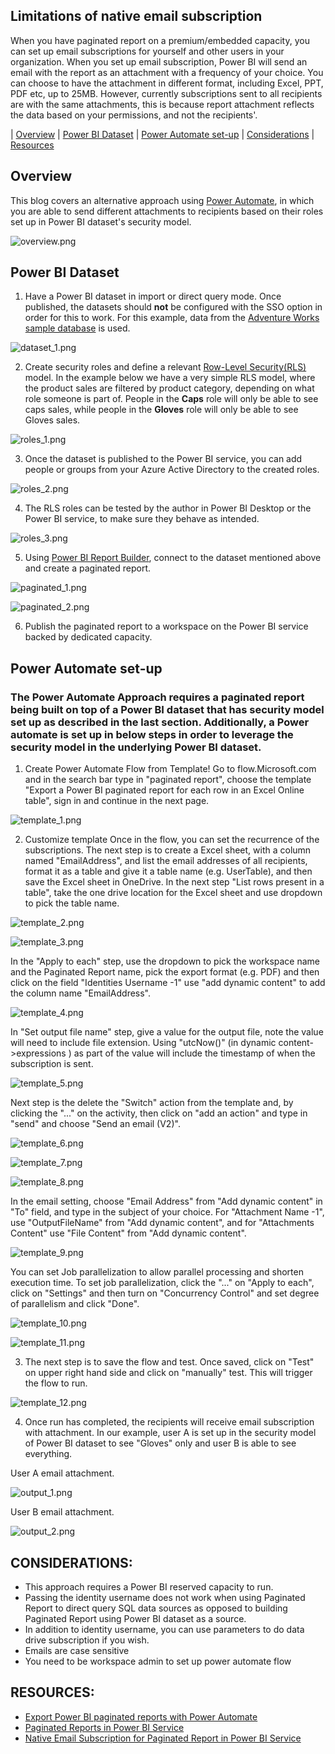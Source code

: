 ## Limitations of native email subscription 
When you have paginated report on a premium/embedded capacity, you can set up email subscriptions for yourself and other users in your organization. When you set up email subscription, Power BI will send an email with the report as an attachment with a frequency of your choice. You can choose to have the attachment in different format, including Excel, PPT, PDF etc, up to 25MB.
However, currently subscriptions sent to all recipients are with the same attachments, this is because  report attachment reflects the data based on your permissions, and not the recipients'.


| [Overview](#overview) 
| [Power BI Dataset](#power-bi-dataset) 
| [Power Automate set-up](#power-automate-set-up) 
| [Considerations](#considerations) 
| [Resources](#resources)

## Overview
This blog covers an alternative approach using [Power Automate](https://preview.flow.microsoft.com/en-us/), in which you are able to send different attachments to recipients based on their roles set up in Power BI dataset's security model.

![overview.png](images/overview.png)


## Power BI Dataset

1. Have a Power BI dataset in import or direct query mode. Once published, the datasets should <b>not</b> be configured with the SSO option in order for this to work. For this example, data from the [Adventure Works sample database](https://docs.microsoft.com/en-us/sql/samples/adventureworks-install-configure?view=sql-server-ver15&tabs=ssms) is used. 

![dataset_1.png](images/dataset_1.png)

2. Create security roles and define a relevant [Row-Level Security(RLS)](https://docs.microsoft.com/en-us/power-bi/admin/service-admin-rls) model. In the example below we have a very simple RLS model, where the product sales are filtered by product category, depending on what role someone is part of. People in the <b>Caps</b> role will only be able to see caps sales, while people in the <b>Gloves</b> role will only be able to see Gloves sales. 

![roles_1.png](images/roles_1.png)

3. Once the dataset is published to the Power BI service, you can add people or groups from your Azure Active Directory to the created roles. 

![roles_2.png](images/roles_2.png)

4. The RLS roles can be tested by the author in Power BI Desktop or the Power BI service, to make sure they behave as intended. 

![roles_3.png](images/roles_3.png)

5. Using [Power BI Report Builder](https://docs.microsoft.com/en-us/power-bi/paginated-reports/report-builder-power-bi), connect to the dataset mentioned above and create a paginated report.

![paginated_1.png](images/paginated_1.png)

![paginated_2.png](images/paginated_2.png)

6. Publish the paginated report to a workspace on the Power BI service backed by dedicated capacity. 

## Power Automate set-up

### The Power Automate Approach requires a paginated report being built on top of a Power BI dataset that has security model set up as described in the last section. Additionally, a Power automate is set up in below steps in order to leverage the security model in the underlying Power BI dataset.

1. Create Power Automate Flow from Template!
   Go to flow.Microsoft.com  and in the search bar type in "paginated report", choose the template "Export a Power BI paginated report for each row in an Excel Online table", sign in and continue in the next page. 
  
![template_1.png](images/template_1.png)  
   
2. Customize template
   Once in the flow, you can set the recurrence of the subscriptions. The next step is to create a Excel sheet, with a column named "EmailAddress", and list the email addresses of all recipients, format it as a table and give it a table name (e.g. UserTable), and then save the Excel sheet in OneDrive. In the next step "List rows present in a table", take the one drive location for the Excel sheet and use dropdown to pick the table name. 
   
![template_2.png](images/template_2.png)  

![template_3.png](images/template_3.png)  

   In the "Apply to each" step, use the dropdown to pick the workspace name and the Paginated Report name, pick the export format (e.g. PDF) and then click on the field "Identities Username -1" use "add dynamic content" to add the column name "EmailAddress".
   
![template_4.png](images/template_4.png)     

   In "Set output file name" step, give a value for the output file, note the value will need to include file extension. Using "utcNow()" (in dynamic content->expressions ) as part of the value will include the timestamp of when the subscription is sent.
   
![template_5.png](images/template_5.png)     

   Next step is the delete the "Switch" action from the template and, by clicking the "..." on the activity, then click on "add an action" and type in "send" and choose "Send an email (V2)".
 
![template_6.png](images/template_6.png)     

![template_7.png](images/template_7.png)     

![template_8.png](images/template_8.png)     

   In the email setting, choose "Email Address" from "Add dynamic content" in "To" field, and type in the subject of your choice. For "Attachment Name -1", use "OutputFileName" from "Add dynamic content", and for "Attachments Content" use "File Content" from "Add dynamic content".

![template_9.png](images/template_9.png)     

   You can set Job parallelization to allow parallel processing and shorten execution time. To set job parallelization, click the "..." on "Apply to each", click on "Settings" and then turn on "Concurrency Control" and set degree of parallelism and click "Done".
   
![template_10.png](images/template_10.png)     

![template_11.png](images/template_11.png)     

3. The next step is to save the flow and test. Once saved, click on "Test" on upper right hand side and click on "manually" test. This will trigger the flow to run.
  
![template_12.png](images/template_12.png)        

4. Once run has completed, the recipients will receive email subscription with attachment. In our example,  user A is set up in the security model of Power BI dataset to see "Gloves" only and user B is able to see everything.

User A email attachment.

![output_1.png](images/output_1.png)       


User B email attachment.

![output_2.png](images/output_2.png)    


## CONSIDERATIONS:
* This approach requires a Power BI reserved capacity to run.
* Passing the identity username does not work when using Paginated Report to direct query SQL data sources as opposed to building Paginated Report using Power BI dataset as a source. 
* In addition to identity username, you can use parameters to do data drive subscription if you wish.
* Emails are case sensitive 
* You need to be workspace admin to set up power automate flow

## RESOURCES:

* [Export Power BI paginated reports with Power Automate](https://docs.microsoft.com/en-us/power-bi/collaborate-share/service-automate-paginated-integration)
* [Paginated Reports in Power BI Service](https://docs.microsoft.com/en-us/power-bi/consumer/end-user-paginated-report)
* [Native Email Subscription for Paginated Report in Power BI Service](https://docs.microsoft.com/en-us/power-bi/consumer/paginated-reports-subscriptions)
